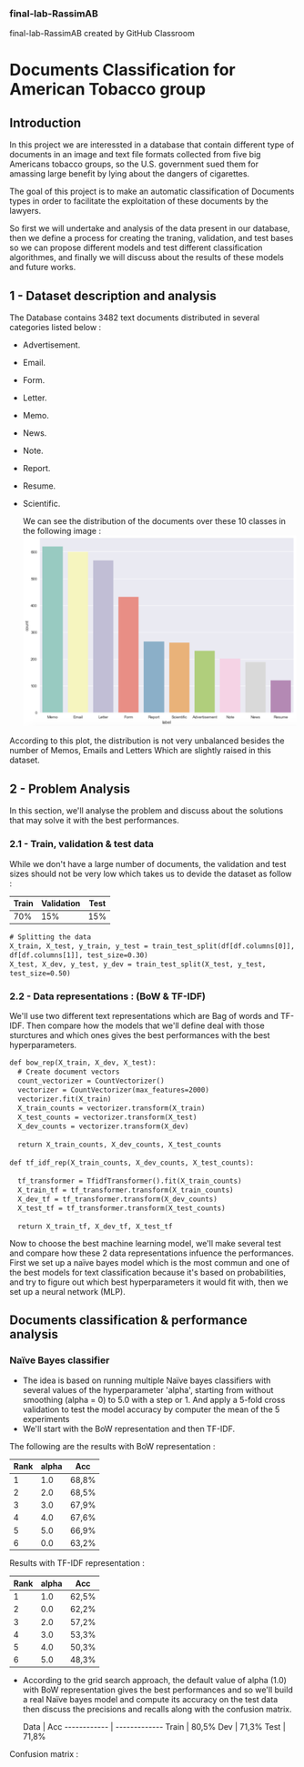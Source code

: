 ### final-lab-RassimAB
final-lab-RassimAB created by GitHub Classroom

# Documents Classification for American Tobacco group

## Introduction

  In this project we are interessted in a database that contain different type of documents in an image and text file formats collected from five big Americans tobacco groups, so the U.S. government sued them for amassing large benefit by lying about the dangers of cigarettes. 
  
  The goal of this project is to make an automatic classification of Documents types in order to facilitate the exploitation of these documents by the lawyers.
  
  So first we will undertake and analysis of the data present in our database, then we define a process for creating the traning, validation, and test bases so we can propose different models and test different classification algorithmes, and finally we will discuss about the results of these models and future works.

## 1 - Dataset description and analysis

  The Database contains 3482 text documents distributed in several categories listed below :
  
  * Advertisement.
  * Email.
  * Form.
  * Letter.
  * Memo.
  * News.
  * Note.
  * Report.
  * Resume.
  * Scientific.
  
    We can see the distribution of the documents over these 10 classes in the following image :
  ![Distribution of the documents](https://github.com/Rouen-NLP/final-lab-RassimAB/blob/master/classesCount.png)
  
  According to this plot, the distribution is not very unbalanced besides the number of Memos, Emails and Letters Which are slightly raised in this dataset.
  
## 2 - Problem Analysis
  
  In this section, we'll analyse the problem and discuss about the solutions that may solve it with the best performances.

  ### 2.1 - Train, validation & test data 
  
  While we don't have a large number of documents, the validation and test sizes should not be very low which takes us to devide the dataset as follow : 
  
  Train | Validation | Test
------------ | ------------- | -------------
70% | 15% | 15%

  ```
  # Splitting the data
  X_train, X_test, y_train, y_test = train_test_split(df[df.columns[0]], df[df.columns[1]], test_size=0.30)
  X_test, X_dev, y_test, y_dev = train_test_split(X_test, y_test, test_size=0.50)
  ```

  ### 2.2 - Data representations : (BoW & TF-IDF)
  
   We'll use two different text representations which are Bag of words and TF-IDF. Then compare how the models that we'll define deal with those sturctures and which ones gives the best performances with the best hyperparameters. 
   
  ```
  def bow_rep(X_train, X_dev, X_test):
    # Create document vectors
    count_vectorizer = CountVectorizer()
    vectorizer = CountVectorizer(max_features=2000)
    vectorizer.fit(X_train)
    X_train_counts = vectorizer.transform(X_train)
    X_test_counts = vectorizer.transform(X_test)
    X_dev_counts = vectorizer.transform(X_dev)
    
    return X_train_counts, X_dev_counts, X_test_counts
    
  def tf_idf_rep(X_train_counts, X_dev_counts, X_test_counts):

    tf_transformer = TfidfTransformer().fit(X_train_counts)
    X_train_tf = tf_transformer.transform(X_train_counts)
    X_dev_tf = tf_transformer.transform(X_dev_counts)
    X_test_tf = tf_transformer.transform(X_test_counts)
    
    return X_train_tf, X_dev_tf, X_test_tf
  ```
  
  Now to choose the best machine learning model, we'll make several test and compare how these 2 data representations infuence the performances. First we set up a naïve bayes model which is the most commun and one of the best models for text classification because it's based on probabilities, and try to figure out which best hyperparameters it would fit with, then we set up a neural network (MLP).
  
## Documents classification & performance analysis 

  ### Naïve Bayes classifier
  
  - The idea is based on running multiple Naïve bayes classifiers with several values of the hyperparameter 'alpha', starting from without smoothing (alpha = 0) to 5.0 with a step or 1. And apply a 5-fold cross validation to test the model accuracy by computer the mean of the 5 experiments
  - We'll start with the BoW representation and then TF-IDF.
  
  The following are the results with BoW representation :
  
  Rank | alpha | Acc
------------ | ------------- | -------------
1 | 1.0 | 68,8%
2 | 2.0 | 68,5%
3 | 3.0 | 67,9%
4 | 4.0 | 67,6%
5 | 5.0 | 66,9%
6 | 0.0 | 63,2%

  Results with TF-IDF representation :
  
   Rank | alpha | Acc
------------ | ------------- | -------------
1 | 1.0 | 62,5%
2 | 0.0 | 62,2%
3 | 2.0 | 57,2%
4 | 3.0 | 53,3%
5 | 4.0 | 50,3%
6 | 5.0 | 48,3%

-  According to the grid search approach, the default value of alpha (1.0) with BoW representation gives the best performances and so we'll build a real Naïve bayes model and compute its accuracy on the test data then discuss the precisions and recalls along with the confusion matrix.

   Data | Acc 
------------ | ------------- 
Train | 80,5% 
Dev | 71,3% 
Test | 71,8% 

Confusion matrix : 






